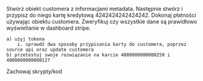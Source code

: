 Stwórz obiekt customera z informacjami metadata. Następnie stwórz i przypisz do niego kartę kredytową 4242424242424242. Dokonaj płatności używając obiektu customera. Zweryfikuj czy wszystkie dane są prawidłowo wyświetlanie w dashboard stripe. 

    a) użyj tokena
        i. sprawdź dwa sposoby przypisania karty do customera, poprzez source api oraz update customera
    b) przetestuj swoje rozwiązanie na karcie 4000000000000259 i 4000000000000127

 Zachowaj skrypty/kod   